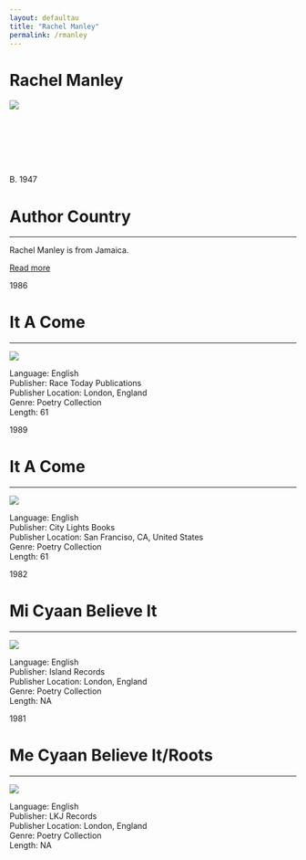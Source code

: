 ```yaml
---
layout: defaultau
title: "Rachel Manley"
permalink: /rmanley
---
```

<!-- partial:index.partial.html -->
<div class="content">
    <h1>Rachel Manley</h1>
    <div class="quote">
        <div><img src="https://www.peepaltreepress.com/sites/default/files/styles/author_large/public/Rachel%20Manley_1.jpg?itok=DFr3t7QJ" class="logo"></div>
    </div>
    <div class="timeline">
        <div style="padding-bottom:100px;"></div>
        <div class="block">
            <div class="date right"><p class="right">B. 1947</p></div>
            <div class="dot"></div>
            <div class="left first">
                <h1>Author Country</h1><hr>
            <p>Rachel Manley is from Jamaica.</p>
                <a href="https://en.wikipedia.org/wiki/Rachel_Manley" target="_blank">Read more</a>
            </div>
        </div>
        <div class="block">
            <div class="date left"><p class="left">1986</p></div>
            <div class="dot"></div>
            <div class="right">
                <h1>It A Come</h1><hr>
                <p><img src="https://www.reggaeholland.com/wp-content/uploads/Untitled-5.jpg"></p>
                <p>
                Language: English<br>
                Publisher: Race Today Publications<br>
                Publisher Location: London, England<br>
                Genre: Poetry Collection<br>
                Length: 61<br>
                </p>
            </div>
        </div>
         <div class="block">
            <div class="date left"><p class="left">1989</p></div>
            <div class="dot"></div>
            <div class="right">
                <h1>It A Come</h1><hr>
                <p><img src="https://images-na.ssl-images-amazon.com/images/I/51FaLPMCs6L._SX343_BO1,204,203,200_.jpg"></p>
                <p>
                Language: English<br>
                Publisher: City Lights Books<br>
                Publisher Location: San Franciso, CA, United States<br>
                Genre: Poetry Collection<br>
                Length: 61<br>
                </p>
            </div>
        </div>
        <div class="block">
            <div class="date left"><p class="left">1982</p></div>
            <div class="dot"></div>
            <div class="right">
                <h1>Mi Cyaan Believe It</h1><hr>
                <p><img src="https://img.discogs.com/N5XBylJ_rijDtPpjT2MCBwiOlTI=/fit-in/300x300/filters:strip_icc():format(jpeg):mode_rgb():quality(40)/discogs-images/R-1169120-1447543928-3847.mpo.jpg"></p>
                <p>
                Language: English<br>
                Publisher: Island Records<br>
                Publisher Location: London, England<br>
                Genre: Poetry Collection<br>
                Length: NA<br>
                </p>
            </div>
        </div>
        <div class="block">
            <div class="date left"><p class="left">1981</p></div>
            <div class="dot"></div>
            <div class="right">
                <h1>Me Cyaan Believe It/Roots</h1><hr>
                <p><img src="https://th.bing.com/th/id/R.fb38dc754aac4e1f552353482de902c9?rik=YiLvOUMh6gEcGw&riu=http%3a%2f%2f2.bp.blogspot.com%2f_5IdEvMimaF4%2fS8tjbR55LRI%2fAAAAAAAAADc%2fSuQ6NX_5gTE%2fs1600%2fabu_baka2.jpg&ehk=pk7OI5uGPwrEUFhoNC1U%2bLz%2bj2FNoP0OwQAf5KxcHrQ%3d&risl=&pid=ImgRaw&r=0"></p>
                <p>
                Language: English<br>
                Publisher: LKJ Records<br>
                Publisher Location: London, England<br>
                Genre: Poetry Collection<br>
                Length: NA<br>
                </p>
            </div>
        </div>


</div>
<!-- partial -->
  <script src='https://cdnjs.cloudflare.com/ajax/libs/jquery/3.1.1/jquery.min.js'></script><script  src="assets/js/authorscript.js"></script>           